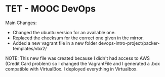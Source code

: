 TET - MOOC DevOps
==================

Main Changes:

* Changed the ubuntu version for an available one.
* Replaced the checksum for the correct one given in the mirror.
* Added a new vagrant file in a new folder devops-intro-project/packer-templates/vbx2/

NOTE: This new file was created because I didn't had access to AWS (Credit Card problem) so I changed the VagrantFile and I generated a .box
compatible with VirtualBox. I deployed everything in Virtualbox.
